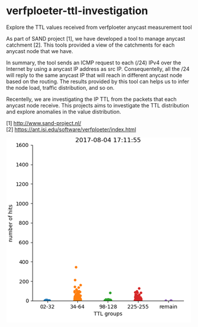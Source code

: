 # verfploeter-ttl-investigation
Explore the TTL values received from verfploeter anycast measurement tool


As part of SAND project [1], we have developed a tool to manage anycast catchment [2].
This tools provided a view of the catchments for each anycast node that we have.

In summary, the tool sends an ICMP request to each (/24) IPv4 over the Internet by using a anycast IP address as src IP.
Consequentelly, all the /24 will reply to the same anycast IP that will reach in different anycast node based on the routing.
The results provided by this tool can helps us to infer the node load, traffic distribution, and so on.

Recentelly, we are investigating the IP TTL from the packets that each anycast node receive. This projects aims to investigate 
the TTL distribution and explore anomalies in the value distribution.

[1] http://www.sand-project.nl/ <br>
[2] https://ant.isi.edu/software/verfploeter/index.html




![TTL clusters](https://github.com/joaoceron/verfploeter-ttl-investigation/blob/master/dataset/imgs/ttl.gif)
